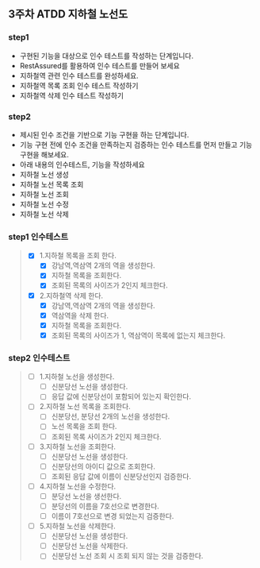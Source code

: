 ## 3주차 ATDD 지하철 노선도

### step1
- 구현된 기능을 대상으로 인수 테스트를 작성하는 단계입니다.
- RestAssured를 활용하여 인수 테스트를 만들어 보세요
- 지하철역 관련 인수 테스트를 완성하세요.
- 지하철역 목록 조회 인수 테스트 작성하기
- 지하철역 삭제 인수 테스트 작성하기

### step2
- 제시된 인수 조건을 기반으로 기능 구현을 하는 단계입니다.
- 기능 구현 전에 인수 조건을 만족하는지 검증하는 인수 테스트를 먼저 만들고 기능구현을 해보세요.
- 아래 내용의 인수테스트, 기능을 작성하세요
- 지하철 노선 생성 
- 지하철 노선 목록 조회
- 지하철 노선 조회
- 지하철 노선 수정
- 지하철 노선 삭제

### step1 인수테스트
> - [x] 1.지하철 목록을 조회 한다.
>   - [x] 강남역,역삼역 2개의 역을 생성한다.
>   - [x] 지하철 목록을 조회한다.
>   - [x] 조회된 목록의 사이즈가 2인지 체크한다.
> - [x] 2.지하철역 삭제 한다.
>   - [x] 강남역,역삼역 2개의 역을 생성한다.
>   - [x] 역삼역을 삭제 한다.
>   - [x] 지하철 목록을 조회한다.
>   - [x] 조회된 목록의 사이즈가 1, 역삼역이 목록에 없는지 체크한다.

### step2 인수테스트
> - [ ] 1.지하철 노선을 생성한다.
>   - [ ] 신분당선 노선을 생성한다.
>   - [ ] 응답 값에 신분당선이 포함되어 있는지 확인한다.
> - [ ] 2.지하철 노선 목록을 조회한다.
>   - [ ] 신분당선, 분당선 2개의 노선을 생성한다.
>   - [ ] 노선 목록을 조회 한다.
>   - [ ] 조회된 목록 사이즈가 2인지 체크한다.
> - [ ] 3.지하철 노선을 조회한다.
>   - [ ] 신분당선 노선을 생성한다.
>   - [ ] 신분당선의 아이디 값으로 조회한다.
>   - [ ] 조회된 응답 값에 이름이 신분당선인지 검증한다.
> - [ ] 4.지하철 노선을 수정한다.
>   - [ ] 분당선 노선을 생선한다.
>   - [ ] 분당선의 이름을 7호선으로 변경한다.
>   - [ ] 이름이 7호선으로 변경 되었는지 검증한다.
> - [ ] 5.지하철 노선을 삭제한다.
>   - [ ] 신분당선 노선을 생성한다.
>   - [ ] 신분당선 노선을 삭제한다.
>   - [ ] 신분당선 노선 조회 시 조회 되지 않는 것을 검증한다.